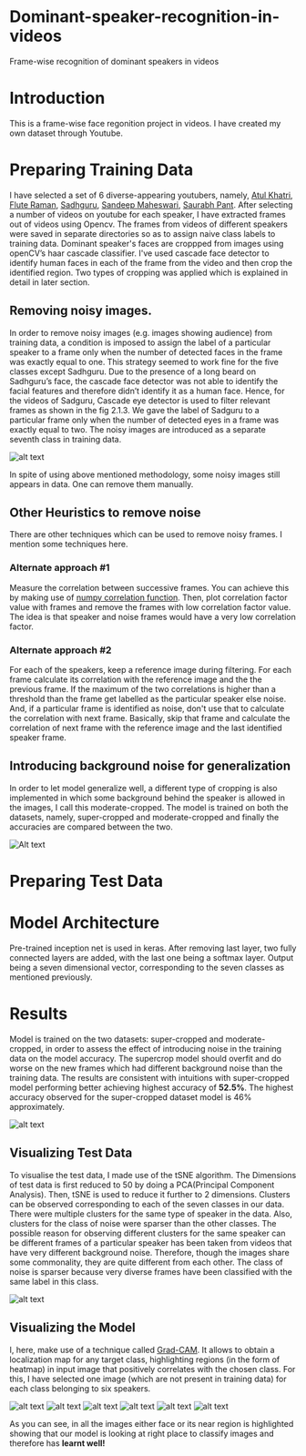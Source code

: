 # Dominant-speaker-recognition-in-videos
Frame-wise recognition of dominant speakers in videos
# Introduction
This is a frame-wise face regonition project in videos. I have created my own dataset through Youtube.

# Preparing Training Data
I have selected a set of 6 diverse-appearing youtubers, namely, [Atul Khatri](https://www.youtube.com/user/gutterguppie), [Flute Raman](https://www.youtube.com/user/fluteraman), [Sadhguru](https://www.youtube.com/user/sadhguru), [Sandeep Maheswari](https://www.youtube.com/user/SandeepSeminars), [Saurabh Pant](https://www.youtube.com/user/PantOnFireComedy). After selecting a number of videos on youtube for each speaker, I have extracted frames out of videos using Opencv. The frames from videos of different speakers were saved in separate directories so as to assign naive class labels to training data.
Dominant speaker's faces are croppped from images using openCV’s haar cascade classifier. I've used cascade face detector to identify human faces in each of the frame from the video and then crop the identified region. Two types of cropping was applied which is explained in detail in later section.

## Removing noisy images. 
In order to remove noisy images (e.g. images showing audience) from training data, a condition is imposed to assign the label of a particular speaker to a frame only when the number of detected faces in the frame was exactly equal to one. This strategy seemed to work fine for the five classes except Sadhguru. Due to the presence of a long beard on Sadhguru’s face, the cascade face detector was not able to identify the facial features and therefore didn’t identify it as a human face. Hence, for the videos of Sadguru, Cascade eye detector is used to filter relevant frames as shown in the fig 2.1.3. We gave the label of Sadguru to a particular frame only when the number of detected eyes in a frame was exactly equal to two. The noisy images are introduced as a separate seventh class in training data.

![alt text](https://github.com/harsh-sahu/Dominant-speaker-recognition-in-videos/blob/master/images/sadhguru_eye_detector.jpg)

In spite of using above mentioned methodology, some noisy images still appears in data. One can remove them manually.

## Other Heuristics to remove noise
There are other techniques which can be used to remove noisy frames. I mention some techniques here.

### Alternate approach #1
Measure the correlation between successive frames. You can achieve this by making use of [numpy correlation function](https://docs.scipy.org/doc/numpy-1.15.0/reference/generated/numpy.corrcoef.html). Then, plot correlation factor value with frames and remove the frames with low correlation factor value. The idea is that speaker and noise frames would have a very low correlation factor. 

### Alternate approach #2
For each of the speakers, keep a reference image during filtering. For each frame calculate its correlation with the reference image and the the previous frame. If the maximum of the two correlations is higher than a threshold than the frame get labelled as the particular speaker else noise. And, if a particular frame is identified as noise, don't use that to calculate the correlation with next frame. Basically, skip that frame and calculate the correlation of next frame with the reference image and the last identified speaker frame.

## Introducing background noise for generalization
In order to let model generalize well, a different type of cropping is also implemented in which some background behind the speaker is allowed in the images, I call this moderate-cropped. The model is trained on both the datasets, namely, super-cropped and moderate-cropped and finally the accuracies are compared between the two.

![Alt text](https://github.com/harsh-sahu/Dominant-speaker-recognition-in-videos/blob/master/images/super_moderate_cropped.jpg)

# Preparing Test Data

# Model Architecture
Pre-trained inception net is used in keras. After removing last layer, two fully connected layers are added, with the last one being a softmax layer. Output being a seven dimensional vector, corresponding to the seven classes as mentioned previously.

# Results
Model is trained on the two datasets: super-cropped and moderate-cropped, in order to assess the effect of introducing noise in the training data on the model accuracy. The supercrop model should overfit and do worse on the new frames which had different background noise than the training data. The results are consistent with intuitions with super-cropped model performing better achieving highest accuracy of **52.5%**. The highest accuracy observed for the super-cropped dataset model is 46% approximately.

![alt text](https://github.com/harsh-sahu/Dominant-speaker-recognition-in-videos/blob/master/images/results.jpg)

## Visualizing Test Data
To visualise the test data, I made use of the tSNE algorithm. The Dimensions of test data is first reduced to 50 by doing a PCA(Principal Component Analysis). Then, tSNE is used to reduce it further to 2 dimensions. Clusters can be observed corresponding to each of the seven classes in our data. There were multiple clusters for the same type of speaker in the data. Also, clusters for the class of noise were sparser than the other classes. The possible reason for observing different clusters for the same speaker can be different frames of a particular speaker has been taken from videos that have very different background noise. Therefore, though the images share some commonality, they are quite different from each other. The class of noise is sparser because very diverse frames have been classified with the same label in this class.

![alt text](https://github.com/harsh-sahu/Dominant-speaker-recognition-in-videos/blob/master/images/test_data_visualization.jpg)


## Visualizing the Model
I, here, make use of a technique called [Grad-CAM](https://arxiv.org/pdf/1610.02391.pdf). It allows to obtain a localization map for any target class, highlighting regions (in the form of heatmap) in input image that positively correlates with the chosen class. For this, I have selected one image (which are not present in training data) for each class belonging to six speakers.

![alt text](https://github.com/harsh-sahu/Dominant-speaker-recognition-in-videos/blob/master/images/grad_cam_AK.jpg)
![alt text](https://github.com/harsh-sahu/Dominant-speaker-recognition-in-videos/blob/master/images/grad_cam_FR.jpg)
![alt text](https://github.com/harsh-sahu/Dominant-speaker-recognition-in-videos/blob/master/images/grad_cam_SG.jpg)
![alt text](https://github.com/harsh-sahu/Dominant-speaker-recognition-in-videos/blob/master/images/grad_cam_SK.jpg)
![alt text](https://github.com/harsh-sahu/Dominant-speaker-recognition-in-videos/blob/master/images/grad_cam_SM.jpg)
![alt text](https://github.com/harsh-sahu/Dominant-speaker-recognition-in-videos/blob/master/images/grad_cam_SP.jpg)

As you can see, in all the images either face or its near region is highlighted showing that our model is looking at right place to classify images and therefore has **learnt well!**
